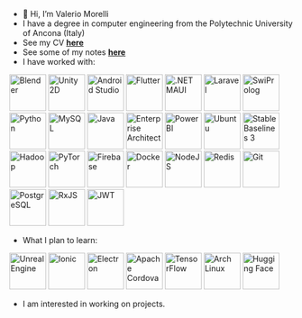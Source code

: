 - 👋 Hi, I’m Valerio Morelli
- I have a degree in computer engineering from the Polytechnic University of Ancona (Italy)
- See my CV <a href="https://github.com/user-attachments/files/16021538/Valerio.Morelli.-.Curriculum.Vitae.pdf"><b>here</b></a>
- See some of my notes <a href="https://github.com/MrPio/UNI-Notes"><b>here</b></a>
- I have worked with:

<img src="https://upload.wikimedia.org/wikipedia/commons/thumb/0/0c/Blender_logo_no_text.svg/768px-Blender_logo_no_text.svg.png" height="65rem" title="Blender"> <img src="https://user-images.githubusercontent.com/61319844/156958898-1f821b0d-21a8-444c-bc01-3cc3f49a44e8.png" height="65rem" title="Unity 2D"> <img src="https://static-00.iconduck.com/assets.00/android-studio-icon-486x512-zp9um7zl.png" height="65rem" title="Android Studio"> <img src="https://web-strapi.mrmilu.com/uploads/flutter_logo_470e9f7491.png" height="65rem" title="Flutter"> <img src="https://miro.medium.com/v2/resize:fit:400/1*r9PHaS8b0YCrOnMu9tZz9g.png" height="65rem" title=".NET MAUI"> <img src="https://static-00.iconduck.com/assets.00/laravel-icon-497x512-uwybstke.png" height="65rem" title="Laravel"> <img src="https://cdn.icon-icons.com/icons2/2107/PNG/512/file_type_prolog_icon_130230.png" height="65rem" title="SwiProlog"> <img src="https://static-00.iconduck.com/assets.00/python-icon-512x512-48og66bp.png" height="65rem" title="Python"> <img src="https://cdn-icons-png.flaticon.com/512/5968/5968313.png" height="65rem" title="MySQL"> <img src="https://cdn-icons-png.flaticon.com/512/5968/5968282.png" height="65rem" title="Java"> <img src="https://github.com/MrPio/MrPio/assets/22773005/4ff5946f-e536-4d7e-9c1c-a7c660b0cb27" height="65rem" title="Enterprise Architect"> <img src="https://static-00.iconduck.com/assets.00/power-bi-icon-1536x2048-0xah5g2o.png" height="65rem" title="Power BI"> <img src="https://upload.wikimedia.org/wikipedia/commons/9/9e/UbuntuCoF.svg" height="65rem" title="Ubuntu"> <img src="https://github.com/MrPio/MrPio/assets/22773005/abadbbb3-1126-4025-b086-2370ae61318e" height="65rem" title="Stable Baselines 3"> <img src="https://cdn.worldvectorlogo.com/logos/hadoop.svg" height="65rem" title="Hadoop"> <img src="https://upload.wikimedia.org/wikipedia/commons/thumb/1/10/PyTorch_logo_icon.svg/640px-PyTorch_logo_icon.svg.png" height="65rem" title="PyTorch">
  <img src="https://upload.wikimedia.org/wikipedia/commons/f/fd/Firebase_Logo_%28No_wordmark%29_%282024-%29.svg" height="65rem" title="Firebase">
 <img src="https://static-00.iconduck.com/assets.00/docker-icon-2048x2048-5mc7mvtn.png" height="65rem" title="Docker">
 <img src="https://upload.wikimedia.org/wikipedia/commons/d/d9/Node.js_logo.svg" height="65rem" title="NodeJS">
 <img src="https://www.geekandjob.com/uploads/wiki/5f6231ac011726c714dfa5bad0c05c4a4c8ad8c4.png" height="65rem" title="Redis">
 <img src="https://upload.wikimedia.org/wikipedia/commons/thumb/3/3f/Git_icon.svg/2048px-Git_icon.svg.png" height="65rem" title="Git">
 <img src="https://upload.wikimedia.org/wikipedia/commons/2/29/Postgresql_elephant.svg" height="65rem" title="PostgreSQL">
 <img src="https://rxjs.dev/generated/images/marketing/home/Rx_Logo-512-512.png" height="65rem" title="RxJS">
  <img src="https://cdn.worldvectorlogo.com/logos/jwt-3.svg" height="65rem" title="JWT">

- What I plan to learn:

<img src="https://github.com/MrPio/MrPio/assets/22773005/97920227-b04f-4b5b-8596-d143e69c29e1" height="65rem" title="Unreal Engine"> <img src="https://www.svgrepo.com/show/353912/ionic-icon.svg" height="65rem" title="Ionic"> <img src="https://upload.wikimedia.org/wikipedia/commons/thumb/9/91/Electron_Software_Framework_Logo.svg/2048px-Electron_Software_Framework_Logo.svg.png" height="65rem" title="Electron"> <img src="https://www.geekandjob.com/uploads/wiki/5fd2279663a119d26b5924521938d9eb.png" height="65rem" title="Apache Cordova"> <img src="https://upload.wikimedia.org/wikipedia/commons/thumb/2/2d/Tensorflow_logo.svg/1915px-Tensorflow_logo.svg.png" height="65rem" title="TensorFlow">  <img src="https://www.raspberryitaly.com/wp-content/uploads/2015/04/Arch-linux-logo.png" height="65rem" title="Arch Linux">
<img src="https://workable-application-form.s3.amazonaws.com/advanced/production/61557f91d9510741dc62e7f8/c3635b59-a3d2-444a-b636-a9d0061dcdde" height="65rem" title="Hugging Face">
- I am interested in working on projects.
<!---
MrPio/MrPio is a ✨ special ✨ repository because its `README.md` (this file) appears on your GitHub profile.
You can click the Preview link to take a look at your changes.
--->
